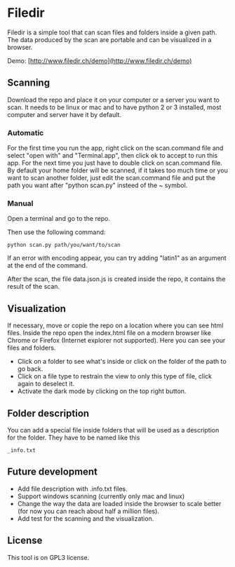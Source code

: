 # Filedir
Filedir is a simple tool that can scan files and folders inside a given path.
The data produced by the scan are portable and can be visualized in a browser.

Demo: [http://www.filedir.ch/demo](http://www.filedir.ch/demo)

## Scanning
Download the repo and place it on your computer or a server you want to scan.
It needs to be linux or mac and to have python 2 or 3 installed, most computer and server have it by default.

### Automatic
For the first time you run the app, right click on the scan.command file and select "open with" and "Terminal.app", then click ok to accept to run this app. For the next time you just have to double click on scan.command file.
By default your home folder will be scanned, if it takes too much time or you want to scan another folder, just edit the scan.command file and put the path you want after "python scan.py" insteed of the ~ symbol.

### Manual
Open a terminal and go to the repo.

Then use the following command:
```
python scan.py path/you/want/to/scan
```
If an error with encoding appear, you can try adding "latin1" as an argument at the end of the command.

After the scan, the file data.json.js is created inside the repo, it contains the result of the scan.

## Visualization
If necessary, move or copie the repo on a location where you can see html files.
Inside the repo open the index.html file on a modern browser like Chrome or Firefox (Internet explorer not supported).
Here you can see your files and folders.
- Click on a folder to see what's inside or click on the folder of the path to go back.
- Click on a file type to restrain the view to only this type of file, click again to deselect it.
- Activate the dark mode by clicking on the top right button.

## Folder description
You can add a special file inside folders that will be used as a description for the folder.
They have to be named like this
```
_info.txt
```

## Future development
- Add file description with .info.txt files.
- Support windows scanning (currently only mac and linux)
- Change the way the data are loaded inside the browser to scale better (for now you can reach about half a million files).
- Add test for the scanning and the visualization.

## License
This tool is on GPL3 license.

